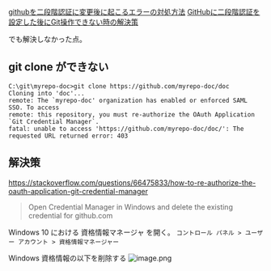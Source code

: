 [githubを二段階認証に変更後に起こるエラーの対処方法](https://qiita.com/sayama0402/items/670b6b650ebdd8680a0b) 
[GitHubに二段階認証を設定した後にGit操作できない時の解決策](https://qiita.com/kitoko552/items/3f45de6c876c638b690d)

でも解決しなかった点。

## git clone ができない

```
C:\git\myrepo-doc>git clone https://github.com/myrepo-doc/doc
Cloning into 'doc'...
remote: The `myrepo-doc' organization has enabled or enforced SAML SSO. To access
remote: this repository, you must re-authorize the OAuth Application `Git Credential Manager`.
fatal: unable to access 'https://github.com/myrepo-doc/doc/': The requested URL returned error: 403
```

## 解決策
https://stackoverflow.com/questions/66475833/how-to-re-authorize-the-oauth-application-git-credential-manager

> Open Credential Manager in Windows and delete the existing credential for github.com

Windows 10 における 資格情報マネージャ を開く。
`コントロール パネル > ユーザー アカウント > 資格情報マネージャー`

Windows 資格情報の以下を削除する
![image.png](https://qiita-image-store.s3.ap-northeast-1.amazonaws.com/0/93824/fa6a7b7a-2aae-093a-59a9-e791ce8fb316.png)
